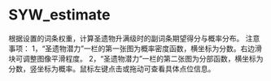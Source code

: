# SYW_estimate
根据设置的词条权重，计算圣遗物升满级时的副词条期望得分与概率分布。
注意事项：
1，“圣遗物潜力”一栏的第一张图为概率密度函数，横坐标为分数。右边滑块可调整图像平滑程度。
2，“圣遗物潜力”一栏的第二张图为分部函数，横坐标为分数，竖坐标为概率。鼠标左键点击或拖动可查看具体点位信息。
